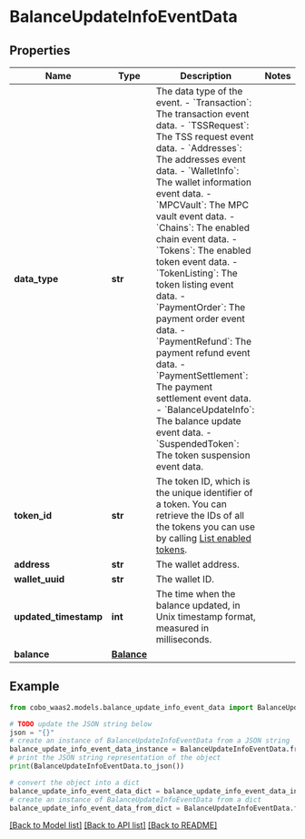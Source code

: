 # BalanceUpdateInfoEventData


## Properties

Name | Type | Description | Notes
------------ | ------------- | ------------- | -------------
**data_type** | **str** |  The data type of the event. - &#x60;Transaction&#x60;: The transaction event data. - &#x60;TSSRequest&#x60;: The TSS request event data. - &#x60;Addresses&#x60;: The addresses event data. - &#x60;WalletInfo&#x60;: The wallet information event data. - &#x60;MPCVault&#x60;: The MPC vault event data. - &#x60;Chains&#x60;: The enabled chain event data. - &#x60;Tokens&#x60;: The enabled token event data. - &#x60;TokenListing&#x60;: The token listing event data.        - &#x60;PaymentOrder&#x60;: The payment order event data. - &#x60;PaymentRefund&#x60;: The payment refund event data. - &#x60;PaymentSettlement&#x60;: The payment settlement event data. - &#x60;BalanceUpdateInfo&#x60;: The balance update event data. - &#x60;SuspendedToken&#x60;: The token suspension event data. | 
**token_id** | **str** | The token ID, which is the unique identifier of a token. You can retrieve the IDs of all the tokens you can use by calling [List enabled tokens](https://www.cobo.com/developers/v2/api-references/wallets/list-enabled-tokens). | 
**address** | **str** | The wallet address. | 
**wallet_uuid** | **str** | The wallet ID. | 
**updated_timestamp** | **int** | The time when the balance updated, in Unix timestamp format, measured in milliseconds.  | 
**balance** | [**Balance**](Balance.md) |  | 

## Example

```python
from cobo_waas2.models.balance_update_info_event_data import BalanceUpdateInfoEventData

# TODO update the JSON string below
json = "{}"
# create an instance of BalanceUpdateInfoEventData from a JSON string
balance_update_info_event_data_instance = BalanceUpdateInfoEventData.from_json(json)
# print the JSON string representation of the object
print(BalanceUpdateInfoEventData.to_json())

# convert the object into a dict
balance_update_info_event_data_dict = balance_update_info_event_data_instance.to_dict()
# create an instance of BalanceUpdateInfoEventData from a dict
balance_update_info_event_data_from_dict = BalanceUpdateInfoEventData.from_dict(balance_update_info_event_data_dict)
```
[[Back to Model list]](../README.md#documentation-for-models) [[Back to API list]](../README.md#documentation-for-api-endpoints) [[Back to README]](../README.md)


